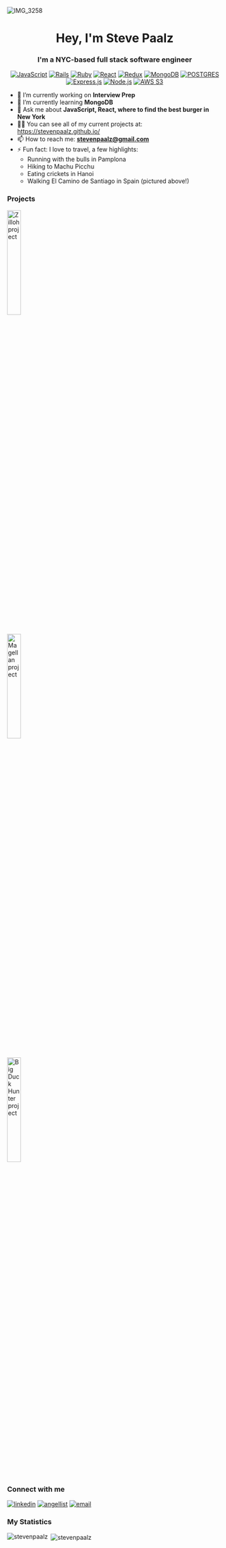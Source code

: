 ![IMG_3258](https://user-images.githubusercontent.com/121642083/234327995-8d155cc1-bd2f-4052-880a-b7d14a0042ef.jpeg)

<h1 align="center">Hey, I'm Steve Paalz</h1>

<h3 align="center">I'm a NYC-based full stack software engineer</h3>
<p align="center">
  <a href="https://developer.mozilla.org/en-US/docs/Web/JavaScript"><img src="https://img.shields.io/badge/javascript-%23323330.svg?style=for-the-badge&logo=javascript&logoColor=%23F7DF1E" alt="JavaScript" /></a>
  <a href="https://rubyonrails.org/"><img src="https://img.shields.io/badge/rails-%23CC0000.svg?style=for-the-badge&logo=ruby-on-rails&logoColor=white" alt="Rails" /></a>
  <a href="https://www.ruby-lang.org/en/"><img src="https://img.shields.io/badge/ruby-%23CC342D.svg?style=for-the-badge&logo=ruby&logoColor=white" alt="Ruby" /></a>
  <a href="https://react.dev/"><img src="https://img.shields.io/badge/react-%2320232a.svg?style=for-the-badge&logo=react&logoColor=%2361DAFB" alt="React" /></a>
  <a href="https://redux.js.org/"><img src="https://img.shields.io/badge/redux-%23593d88.svg?style=for-the-badge&logo=redux&logoColor=white" alt="Redux" /></a>
  <a href="https://www.mongodb.com/"><img src="https://img.shields.io/badge/MongoDB-%234ea94b.svg?style=for-the-badge&logo=mongodb&logoColor=white" alt="MongoDB" /></a>
  <a href="https://www.postgresql.org/"><img src="https://img.shields.io/badge/postgres-%23316192.svg?style=for-the-badge&logo=postgresql&logoColor=white" alt="POSTGRES" /></a>
  <a href="https://expressjs.com/"><img src="https://img.shields.io/badge/express.js-%23404d59.svg?style=for-the-badge&logo=express&logoColor=%2361DAFB" alt="Express.js" /></a>
  <a href="https://nodejs.org/en"><img src="https://img.shields.io/badge/node.js-6DA55F?style=for-the-badge&logo=node.js&logoColor=white" alt="Node.js" /></a>
  <a href="https://aws.amazon.com"><img src="https://img.shields.io/badge/AWS-%23FF9900.svg?style=for-the-badge&logo=amazon-aws&logoColor=white" alt="AWS S3" /></a>
</p>

- 🔭 I’m currently working on **Interview Prep**
- 🌱 I’m currently learning **MongoDB**
- 💬 Ask me about **JavaScript, React, where to find the best burger in New York**
- 👷‍♂️ You can see all of my current projects at: https://stevenpaalz.github.io/
- 📫 How to reach me: **stevenpaalz@gmail.com**
- ⚡ Fun fact: I love to travel, a few highlights:
  -  Running with the bulls in Pamplona
  -  Hiking to Machu Picchu
  -  Eating crickets in Hanoi
  -  Walking El Camino de Santiago in Spain (pictured above!)

<h3 align="left">Projects</h3>
<p>
  <a align="left" href="https://zilloh.onrender.com/"><img width="25%" src="https://user-images.githubusercontent.com/121642083/236227816-2d67862e-ef41-47bf-855b-f416fc4f2336.png" alt="Zilloh project"/></a>
</p>
<p>
  <a align="left" href="https://magellan-wpae.onrender.com/"><img width="25%" src="https://user-images.githubusercontent.com/121642083/234339742-29cd06ed-52b7-4e92-9be4-d50598f232c6.png" alt="Magellan project"/></a>
</p>
<p>
  <a align="left" href="https://stevenpaalz.github.io/BigDuckHunter/"><img width="25%" src="https://user-images.githubusercontent.com/121642083/234338883-af45a87e-965b-4f29-b912-43e49ee45e96.png" alt="Big Duck Hunter project"/></a>
</p>

<h3 align="left">Connect with me</h3>
<p>
  <a align="left" href="https://www.linkedin.com/in/steve-paalz/"><img src="https://img.shields.io/badge/LinkedIn-0077B5?style=for-the-badge&logo=linkedin&logoColor=white" alt="linkedin" /></a>
  <a align="left" href="https://wellfound.com/u/steven-paalz"><img src="https://img.shields.io/badge/AngelList-000000?style=for-the-badge&logo=AngelList&logoColor=white" alt="angellist" /></a>
  <a align="left" href="mailto:stevenpaalz@gmail.com"><img src="https://img.shields.io/badge/Gmail-D14836?style=for-the-badge&logo=gmail&logoColor=white" alt="email" /></a>
</p>

<h3 align="left">My Statistics</h3>
<p><img align="left" src="https://github-readme-stats.vercel.app/api/top-langs?username=stevenpaalz&show_icons=true&locale=en&layout=compact" alt="stevenpaalz" /></p>
<p>&nbsp;<img align="center" src="https://github-readme-stats.vercel.app/api?username=stevenpaalz&show_icons=true&locale=en" alt="stevenpaalz" /></p>

